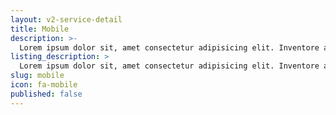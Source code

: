 ```yaml
---
layout: v2-service-detail
title: Mobile
description: >-
  Lorem ipsum dolor sit, amet consectetur adipisicing elit. Inventore ab animi sapiente eum distinctio accusantium voluptatem tenetur officiis ratione numquam expedita corrupti, modi ullam? Assumenda amet in error quia maiores.
listing_description: >
  Lorem ipsum dolor sit, amet consectetur adipisicing elit. Inventore ab animi sapiente eum distinctio accusantium voluptatem tenetur officiis ratione numquam expedita corrupti, modi ullam? Assumenda amet in error quia maiores.
slug: mobile
icon: fa-mobile
published: false
---
```

